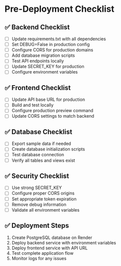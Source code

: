 # Pre-Deployment Checklist

## ✅ Backend Checklist

- [ ] Update requirements.txt with all dependencies
- [ ] Set DEBUG=False in production config
- [ ] Configure CORS for production domains
- [ ] Add database migration scripts
- [ ] Test API endpoints locally
- [ ] Update SECRET_KEY for production
- [ ] Configure environment variables

## ✅ Frontend Checklist

- [ ] Update API base URL for production
- [ ] Build and test locally
- [ ] Configure production preview command
- [ ] Update CORS settings to match backend

## ✅ Database Checklist

- [ ] Export sample data if needed
- [ ] Create database initialization scripts
- [ ] Test database connection
- [ ] Verify all tables and views exist

## ✅ Security Checklist

- [ ] Use strong SECRET_KEY
- [ ] Configure proper CORS origins
- [ ] Set appropriate token expiration
- [ ] Remove debug information
- [ ] Validate all environment variables

## ✅ Deployment Steps

1. Create PostgreSQL database on Render
2. Deploy backend service with environment variables
3. Deploy frontend service with API URL
4. Test complete application flow
5. Monitor logs for any issues
